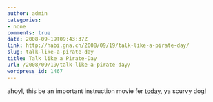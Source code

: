 ```yaml
---
author: admin
categories:
- none
comments: true
date: 2008-09-19T09:43:37Z
link: http://habi.gna.ch/2008/09/19/talk-like-a-pirate-day/
slug: talk-like-a-pirate-day
title: Talk like a Pirate-Day
url: /2008/09/19/talk-like-a-pirate-day/
wordpress_id: 1467
---
```


ahoy!, this be an important instruction movie fer [today](http://www.talklikeapirate.com/), ya scurvy dog!

